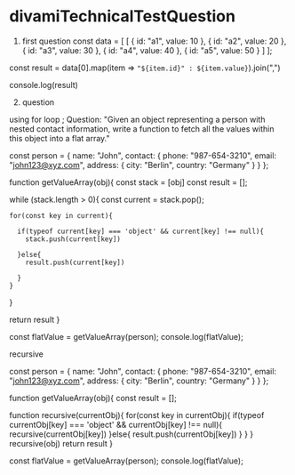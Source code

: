 # divamiTechnicalTestQuestion  

1) first question
const data = [
  [
    { id: "a1", value: 10 },
    { id: "a2", value: 20 },
    { id: "a3", value: 30 },
    { id: "a4", value: 40 },
    { id: "a5", value: 50 }
  ]
];  


const result = data[0].map(item => `"${item.id}" : ${item.value}`).join(",")

console.log(result)   


2) question

using for loop ;
Question:
"Given an object representing a person with nested contact information, write a function to fetch all the values within this object into a flat array."


const person = {
  name: "John",
  contact: {
    phone: "987-654-3210",
    email: "john123@xyz.com",
    address: {
      city: "Berlin",
      country: "Germany"
    }
  }
};

function getValueArray(obj){
  const stack = [obj] 
  const result = [];
  
  while (stack.length > 0){
    const current = stack.pop(); 
    
    for(const key in current){
    
      if(typeof current[key] === 'object' && current[key] !== null){
        stack.push(current[key])
        
      }else{
        result.push(current[key])
        
      }
    }
  }
  
  
  return result
}


const flatValue = getValueArray(person); 
console.log(flatValue);


recursive 


const person = {
  name: "John",
  contact: {
    phone: "987-654-3210",
    email: "john123@xyz.com",
    address: {
      city: "Berlin",
      country: "Germany"
    }
  }
};

function getValueArray(obj){
  const result = []; 
  
  function recursive(currentObj){
    for(const key in currentObj){
      if(typeof currentObj[key] === 'object' && currentObj[key] !== null){
        recursive(currentObj[key])
      }else{
        result.push(currentObj[key])
      }
    }
  }
  recursive(obj)
  return result
  }
  
const flatValue = getValueArray(person); 
console.log(flatValue);





